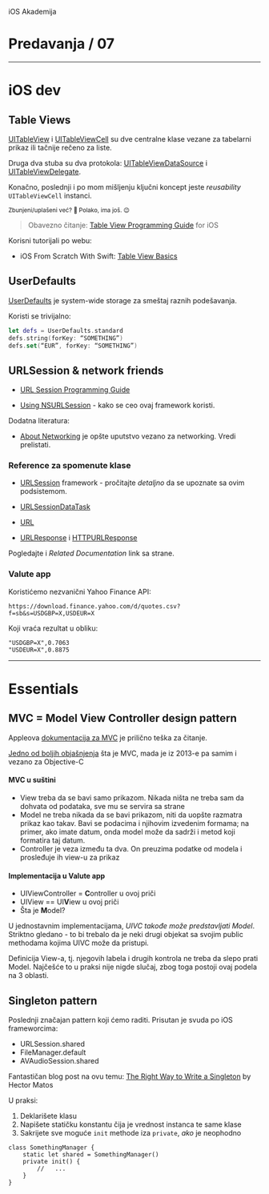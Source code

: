 iOS Akademija

# Predavanja / 07



---

# iOS dev

## Table Views

[UITableView](https://developer.apple.com/reference/uikit/uitableview) i [UITableViewCell](https://developer.apple.com/reference/uikit/uitableviewcell) su dve centralne klase vezane za tabelarni prikaz ili tačnije rečeno za liste.

Druga dva stuba su dva protokola: [UITableViewDataSource](https://developer.apple.com/reference/uikit/uitableviewdatasource) i [UITableViewDelegate](https://developer.apple.com/reference/uikit/uitableviewdelegate).

Konačno, poslednji i po mom mišljenju ključni koncept jeste *reusability* `UITableViewCell` instanci.

<small>Zbunjeni/uplašeni već? 🤔 Polako, ima još. 😉</small>

> Obavezno čitanje: [Table View Programming Guide](https://developer.apple.com/library/content/documentation/UserExperience/Conceptual/TableView_iPhone/AboutTableViewsiPhone/AboutTableViewsiPhone.html) for iOS


Korisni tutorijali po webu:

* iOS From Scratch With Swift: [Table View Basics](https://code.tutsplus.com/tutorials/ios-from-scratch-with-swift-table-view-basics--cms-25160)




## UserDefaults

[UserDefaults](https://developer.apple.com/reference/foundation/userdefaults) je system-wide storage za smeštaj raznih podešavanja.

Koristi se trivijalno:

```swift
let defs = UserDefaults.standard
defs.string(forKey: “SOMETHING”)
defs.set(“EUR”, forKey: “SOMETHING”)
```





## URLSession & network friends

* [URL Session Programming Guide](https://developer.apple.com/library/content/documentation/Cocoa/Conceptual/URLLoadingSystem/URLLoadingSystem.html#//apple_ref/doc/uid/10000165i)

* [Using NSURLSession](https://developer.apple.com/library/ios/documentation/Cocoa/Conceptual/URLLoadingSystem/) - kako se ceo ovaj framework koristi.

Dodatna literatura:

* [About Networking](https://developer.apple.com/library/ios/documentation/NetworkingInternetWeb/Conceptual/NetworkingOverview/Introduction/Introduction.html) je opšte uputstvo vezano za networking. Vredi prelistati.

### Reference za spomenute klase

* [URLSession](https://developer.apple.com/reference/foundation/urlsession) framework - pročitajte *detaljno* da se upoznate sa ovim podsistemom.

* [URLSessionDataTask](https://developer.apple.com/reference/foundation/urlsessiondatatask)

* [URL](https://developer.apple.com/reference/foundation/url)

* [URLResponse](https://developer.apple.com/reference/foundation/urlresponse) i [HTTPURLResponse](https://developer.apple.com/reference/foundation/httpurlresponse)

Pogledajte i _Related Documentation_ link sa strane.


### Valute app

Koristićemo nezvanični Yahoo Finance API:

`https://download.finance.yahoo.com/d/quotes.csv?f=sb&s=USDGBP=X,USDEUR=X`

Koji vraća rezultat u obliku:

```
"USDGBP=X",0.7063
"USDEUR=X",0.8875
```



--- 

# Essentials

## MVC = Model View Controller design pattern

Appleova [dokumentacija za MVC](https://developer.apple.com/library/ios/documentation/General/Conceptual/CocoaEncyclopedia/Model-View-Controller/Model-View-Controller.html) je prilično teška za čitanje.

[Jedno od boljih objašnjenja](http://mobileoop.com/programming-in-ios-with-objective-c-using-mvc) šta je MVC, mada je iz 2013-e pa samim i vezano za Objective-C


#### MVC u suštini

* View treba da se bavi samo prikazom. Nikada ništa ne treba sam da dohvata od podataka, sve mu se servira sa strane
* Model ne treba nikada da se bavi prikazom, niti da uopšte razmatra prikaz kao takav. Bavi se podacima i njihovim izvedenim formama; na primer, ako imate datum, onda model može da sadrži i metod koji formatira taj datum. 
* Controller je veza između ta dva. On preuzima podatke od modela i prosleđuje ih view-u za prikaz

#### Implementacija u Valute app

* UIViewController = **C**ontroller u ovoj priči
* UIView == UI**V**iew u ovoj priči
* Šta je **M**odel? 

U jednostavnim implementacijama, *UIVC takođe može predstavljati Model*. Striktno gledano - to bi trebalo da je neki drugi objekat sa svojim public methodama kojima UIVC može da pristupi.

Definicija View-a, tj. njegovih labela i drugih kontrola ne treba da slepo prati Model. Najčešće to u praksi nije nigde slučaj, zbog toga postoji ovaj podela na 3 oblasti.



## Singleton pattern

Poslednji značajan pattern koji ćemo raditi. Prisutan je svuda po iOS frameworcima:

* URLSession.shared
* FileManager.default
* AVAudioSession.shared

Fantastičan blog post na ovu temu: [The Right Way to Write a Singleton](http://krakendev.io/blog/the-right-way-to-write-a-singleton) by Hector Matos

U praksi:

1. Deklarišete klasu
2. Napišete statičku konstantu čija je vrednost instanca te same klase
3. Sakrijete sve moguće `init` methode iza `private`, *ako* je neophodno

```
class SomethingManager {
	static let shared = SomethingManager()
	private init() {
		//	 ...
	}
}
```



